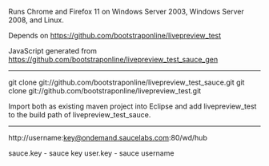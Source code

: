 Runs Chrome and Firefox 11 on Windows Server 2003, Windows Server 2008, and Linux.

Depends on https://github.com/bootstraponline/livepreview_test

JavaScript generated from https://github.com/bootstraponline/livepreview_test_sauce_gen

---

git clone git://github.com/bootstraponline/livepreview_test_sauce.git
git clone git://github.com/bootstraponline/livepreview_test.git

Import both as existing maven project into Eclipse and add livepreview_test to the build path of livepreview_test_sauce.

---

http://username:key@ondemand.saucelabs.com:80/wd/hub

sauce.key - sauce key
user.key - sauce username
